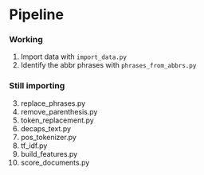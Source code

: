 # Pipeline

### Working

1. Import data with `import_data.py`
2. Identify the abbr phrases with `phrases_from_abbrs.py`

### Still importing

3. replace_phrases.py
4. remove_parenthesis.py
5. token_replacement.py
6. decaps_text.py
7. pos_tokenizer.py
8. tf_idf.py
9. build_features.py
10. score_documents.py